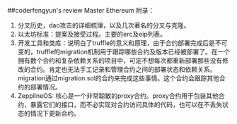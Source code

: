 ##coderfengyun's review
Master Ethereum 附录：
1. 分叉历史，dao攻击的详细梳理，以及几次著名的分叉与克隆。
2. 以太坊标准：提案及接受过程。主要的erc及eip列表。
3. 开发工具和类库：说明白了truffle的意义和原理，由于合约部署完成后是不可变的，truffle的migration机制用于跟踪哪些合约及版本已经被部署了。在一个拥有数个合约和复杂依赖关系的项目中，可定不想每次都重新部署那些没有修改的合约。肯定也无法手工记录和管理合约之间的部署状态和依赖关系。migration通过migration.sol的合约来完成这些事情。这个合约会跟踪其他合约的部署情况。
4. ZepplineOS: 核心是一个非常聪敏的proxy合约。proxy合约用于包装其他合约，暴露它们的接口，而不必实现对合约访问具体的代码，也可以在不丢失状态的情况下更新合约。
